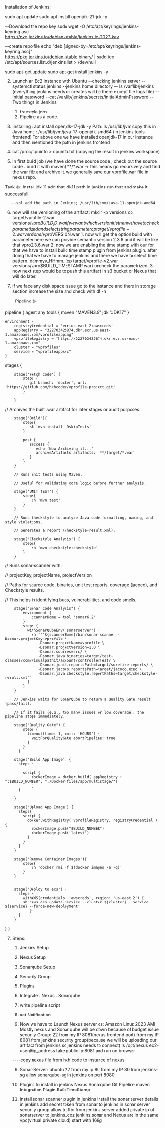 

Installation of Jenkins:

sudo apt update 
sudo apt install openjdk-21-jdk -y

--Download the repo key
sudo wget -O /etc/apt/keyrings/jenkins-keyring.asc \
  https://pkg.jenkins.io/debian-stable/jenkins.io-2023.key

--create repo file
echo "deb [signed-by=/etc/apt/keyrings/jenkins-keyring.asc]" \
  https://pkg.jenkins.io/debian-stable binary/ | sudo tee \
  /etc/apt/sources.list.d/jenkins.list > /dev/null

sudo apt-get update
sudo apt-get install jenkins -y

2. Launch an Ec2 instance with Ubuntu
--checking jenkins server --systemctl status jenkins
--jenkins home directory -- ls /var/lib/jenkins (everything jenkins needs or creates will be there
except the logs file)
--Initial password --cat /var/lib/jenkins/secrets/initialAdminPassword
--Two things in Jenkins 
   1. freestyle jobs.
   2. Pipeline as a code.

3. Installing : apt install openjdk-17-jdk -y
   Path:   ls /usr/lib/jvm
   copy this in Java home : /usr/lib/jvm/java-17-openjdk-amd64 (in jenkins tools frontend)
   For above one we have installed openjdk-17 in our instance and then mentioned the path in jenkins
   frontend

  4. cat /proc/cpuinfo > cpuinfo.txt (copying the result in jenkins workspace) 

  5. in first build job (we have clone the source code , check out the source code ..build it with maven)
   **/*.war -> this means go recursively and find the war file and archive it.
   we generally save our vprofile.war file in nexus repo.

   Task 👍:
       Install jdk 11
       add that jdk11 path in jenkins
       run that and make it successfull.

       --sol add the path in Jenkins; /usr/lib/jvm/java-11-openjdk-amd64
      
   6. now will see versioning of the artifact:
     mkdir -p versions
     cp target/vprofile-2.war versions/vpro$BUILD_ID.war
     if we want which version it is then we have to check parametized and select string parameter
     cp target/vprofile-2.war versions/vpro$VERSION.war
     1. now will get the option build with parameter
        here we can provide semantic version 2.3.6 and it will be like that vpro2.3.6.war
     2. now we are enabling the time stamp with our for that we have to install build time stamp
        plugin from jenkins plugin. after doing that we have to manage jenkins and there we have to select time pattern. ddmmyy_HHmm. (cp target/vprofile-v2.war versions/vpro$BUILD_TIMESTAMP.war)
        uncheck the parametrized.
     3. now next step would be to push this artifact in s3 bucket or Nexus that will do later.

   7. if we face any disk space issue go to the instance and there in storage section increase the size and check with df -h 



-----Pipeline 👍

pipeline {
    agent any
    tools {
        maven "MAVEN3.9"
        jdk "JDK17"
    }


    environment {
        registryCredential = 'ecr:us-east-2:awscreds'
        appRegistry = "322703425874.dkr.ecr.us-east-1.amazonaws.com/vprofileappimg"
        vprofileRegistry = "https://322703425874.dkr.ecr.us-east-1.amazonaws.com"
        cluster = "vprofiles"
        service = "vprofileappsvc"
    }
  stages {
   
        stage('Fetch code') {
            steps {
               git branch: 'docker', url: 'https://github.com/hkhcoder/vprofile-project.git'
            }

        }

//    Archives the built .war artifact for later stages or audit purposes.

        stage('Build'){
            steps{
               sh 'mvn install -DskipTests'
            }

            post {
               success {
                  echo 'Now Archiving it...'
                  archiveArtifacts artifacts: '**/target/*.war'
               }
            }
        }

        // Runs unit tests using Maven.

        // Useful for validating core logic before further analysis.

        stage('UNIT TEST') {
            steps{
                sh 'mvn test'
            }
        }

        // Runs Checkstyle to analyze Java code formatting, naming, and style violations.

        // Generates a report (checkstyle-result.xml).

        stage('Checkstyle Analysis') {
            steps{
                sh 'mvn checkstyle:checkstyle'
            }
        }

// Runs sonar-scanner with:

// projectKey, projectName, projectVersion

// Paths for source code, binaries, unit test reports, coverage (jacoco), and Checkstyle results.

// This helps in identifying bugs, vulnerabilities, and code smells.

        stage("Sonar Code Analysis") {
            environment {
                scannerHome = tool 'sonar6.2'
            }
            steps {
              withSonarQubeEnv('sonarserver') {
                sh '''${scannerHome}/bin/sonar-scanner -Dsonar.projectKey=vprofile \
                   -Dsonar.projectName=vprofile \
                   -Dsonar.projectVersion=1.0 \
                   -Dsonar.sources=src/ \
                   -Dsonar.java.binaries=target/test-classes/com/visualpathit/account/controllerTest/ \
                   -Dsonar.junit.reportsPath=target/surefire-reports/ \
                   -Dsonar.jacoco.reportsPath=target/jacoco.exec \
                   -Dsonar.java.checkstyle.reportPaths=target/checkstyle-result.xml'''
              }
            }
        }

        // Jenkins waits for SonarQube to return a Quality Gate result (pass/fail).

        // If it fails (e.g., too many issues or low coverage), the pipeline stops immediately.

        stage("Quality Gate") {
            steps {
              timeout(time: 1, unit: 'HOURS') {
                waitForQualityGate abortPipeline: true
              }
            }
          }

        stage('Build App Image') {
          steps {
       
            script {
                dockerImage = docker.build( appRegistry + ":$BUILD_NUMBER", "./Docker-files/app/multistage/")
                }
          }
    
        }

        stage('Upload App Image') {
          steps{
            script {
              docker.withRegistry( vprofileRegistry, registryCredential ) {
                dockerImage.push("$BUILD_NUMBER")
                dockerImage.push('latest')
              }
            }
          }
        }

        stage('Remove Container Images'){
            steps{
                sh 'docker rmi -f $(docker images -a -q)'
            }
        }


        stage('Deploy to ecs') {
          steps {
            withAWS(credentials: 'awscreds', region: 'us-east-2') {
            sh 'aws ecs update-service --cluster ${cluster} --service ${service} --force-new-deployment'
               }
          }
        }

  }
}

7. Steps:

   1. Jenkins Setup
   2. Nexus Setup
   3. Sonarqube Setup
   4. Security Group
   5. Plugins
   6. Integrate
     . Nexus
     . Sonarqube
   7. write pipeline script
   8. set Notification

   8. Now we have to Launch Nexus server
      os: Amazon Linuz 2023 AMI
      Mostly nexus and Sonar qube will be down because of budget issue
      security Group: 22 from my IP
                      8081(nexus frontend port) from my IP
                      8081 from jenkins security group(because we will be uploading our artifact from jenkins so jenkins needs to connect)
                      ls /opt/nexus
                      ec2-user@ip_address
                      take public ip:8081 and run on browser

     ----copy nexus file from hkh code to instance of nexus


     9. Sonar-Server:
        ubuntu
        22 from my ip
        80 from my IP
        80 from jenkins-sg 
        allow sonarqube-sg in jenkins on port 8080
       


    10. Plugins to install in jenkins
        Nexus
        Sonarqube
        Git
        Pipeline maven Integration Plugin
        BuildTimeStamp
        

     11. install sonar scanner plugin in jenkins
         install the sonar server details in jenkins
         add secret token from sonar to jenkins
         in sonar server security group allow traffic from jenkins server
         added private ip of sonarserver to jenkins..coz jenkins,sonar and Nexus
         are in the same vpc(virtual private cloud)
         start with 168g


      


                              



   
  












